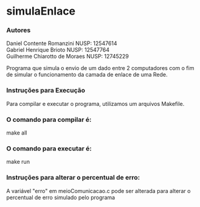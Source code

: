 # simulaEnlace

### Autores
Daniel Contente Romanzini NUSP: 12547614 <br/>
Gabriel Henrique Brioto NUSP: 12547764 <br/>
Guilherme Chiarotto de Moraes NUSP: 12745229 <br/>

Programa que simula o envio de um dado entre 2 computadores com o fim de simular o funcionamento da camada de enlace de uma Rede.

### Instruções para Execução

Para compilar e executar o programa, utilizamos um arquivos Makefile.

### O comando para compilar é:

make all

### O comando para executar é:

make run

### Instruções para alterar o percentual de erro:

A variável "erro" em meioComunicacao.c pode ser alterada para alterar o percentual de erro simulado pelo programa